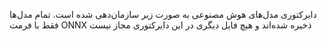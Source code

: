 دایرکتوری مدل‌های هوش مصنوعی به صورت زیر سازمان‌دهی شده است. تمام مدل‌ها فقط با فرمت ONNX ذخیره شده‌اند و هیچ فایل دیگری در این دایرکتوری مجاز نیست